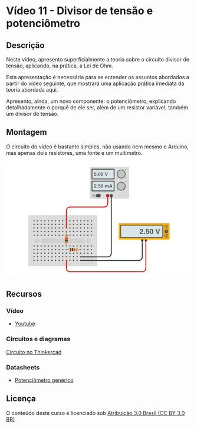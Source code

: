 # Vídeo 11 - Divisor de tensão e potenciômetro

## Descrição

Neste vídeo, apresento superficialmente a teoria sobre o circuito divisor de tensão, aplicando, na prática, a Lei de Ohm.

Esta apresentação é necessária para se entender os assuntos abordados a partir do vídeo seguinte, que mostrará uma aplicação prática imediata da teoria abordada aqui.

Apresento, ainda, um novo componente: o potenciômetro, explicando detalhadamente o porquê de ele ser, além de um resistor variável, também um divisor de tensão.


## Montagem

O circuito do vídeo é bastante simples, não usando nem mesmo o Arduino, mas apenas dois resistores, uma fonte e um multímetro.

![Montagem do circuito do vídeo 11](imagens/montagem.png)

## Recursos

### Vídeo

* [Youtube](https://youtu.be/)

### Circuitos e diagramas

[Circuito no Thinkercad](https://www.tinkercad.com/things/1acd726ywdN)

### Datasheets

* [Potenciômetro genérico](../datasheets/potentiometer.pdf)

## Licença

O conteúdo deste curso é licenciado sob [Atribuição 3.0 Brasil (CC BY 3.0 BR)](https://creativecommons.org/licenses/by/3.0/br)
